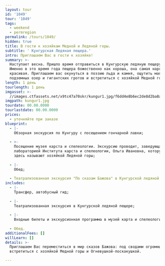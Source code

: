 ```yaml
---
layout: tour
id: '1049'
tour: '1049'
tags:
  - weekend
  - permregion
permalink: /tours/1049/
hidden: true
title: В гости к хозяйкам Медной и Ледяной горы.
subtitle: ' Кунгурская Ледяная пещера.'
intro: Приглашаем Вас в гости к хозяйке!
summary: >-
  Наступает весна. Пришло время отправиться в Кунгурскую ледяную пещеру пещеру.
  Именно в это время года пещера божественно как хороша, она самая нарядная и
  красивая. Приглашаем вас окунуться в поэзию льда и камня, ощутить магию
  подземных озер и гигантских гротов и встретиться с хозяйкой Медной горы!
length: 1 день
tourlength: 1 день
imgasset: >-
  //images.ctfassets.net/x9tc47a70skr/kungur1.jpg/f6dd4e8b6ec2de8d2ba8a6d4ab787d17/kungur1.jpg
imgpath: kungur1.jpg
tourdate: 00.00.0000
tourlastdate: 00.00.0000
prices:
  - уточняйте при заказе
blueprint:
  - |-
    Обзорная экскурсия по Кунгуру с посещением гончарной лавки;
     
  - >-
    Посещение музея карста и спелеологии. Экскурсию проводит, заведующая
    лабораторией Института карста и спелеологии, Ольга Ивановна, которую все
    здесь называют хозяйкой Ледяной горы;
     
  - |-
    Обед;
     
  - Театрализованная экскурсия "По сказам Бажова" в Кунгурской ледяной пещере".
includes:
  - |-
    Трансфер, автобусный гид;
     
  - |-
    Театрализованная экскурсия в Кунгурской ледяной пещере;
     
  - |-
    Входные билеты и экскурсионная программа в музей карта и спелеологии;
     
  - Обед.
additionalFees: []
willLearn: []
details: >-
  Приглашаем Вас переместиться в мир сказов Бажова: под сводами огромных гротов
  встретиться с хозяйкой Медной горы и Огневушкой-поскакушкой.

---
```

